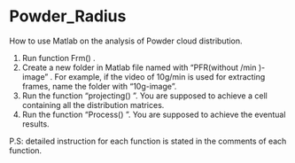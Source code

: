 # Powder_Radius
How to use Matlab on the analysis of Powder cloud distribution.

1.	Run function  Frm() . 
2.	Create a new folder in Matlab file named with “PFR(without  /min )-image” . For example, if the video of 10g/min is used for extracting frames, name the folder with “10g-image”.
3.	Run the function “projecting() ”. You are supposed to achieve a cell containing all the distribution matrices.
4.	Run the function “Process() ”. You are supposed to achieve the eventual results.

P.S: detailed instruction for each function is stated in the comments of each function.
